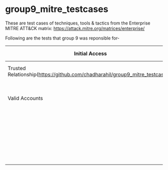 # group9_mitre_testcases

These are test cases of techniques, tools & tactics from the Enterprise MITRE ATT&CK matrix: https://attack.mitre.org/matrices/enterprise/

Following are the tests that group 9 was reponsible for-

| Initial Access | Execution | Persistence | Privilege Escalation | Defense Evasion | Credential Access | Discovery | Lateral Movement | Collection | Exfiltration | Command and Control | 
| ------------- | ------------- | ------------- | ------------- | ------------- | ------------- | ------------- | ------------- | ------------- | ------------- | ------------- |
| Trusted Relationship(https://github.com/chadharahil/group9_mitre_testcases/) | Windows Management Instrumentation |	Accessibility Features | Access Token Manipulation | Timestomp | Private Keys | Account Discovery | Windows Remote Management | Audio Capture | Scheduled Transfer | Standard Cryptographic Protocol |
| Valid Accounts | Windows Remote Management | Account Manipulation | Accessibility Features | Trusted Developer Utilities | | Application Window Discovery | | Automated Collection | | Standard Non-Application Layer Protocol |
| | XSL Script Processing | AppCert DLLs | AppCert DLLs | Valid Accounts | | Browser Bookmark Discovery | | | | |				
| | | | AppInit DLLs | Web Service | | | | | | |
| | | | | XSL Script Processing | | | | | | |						
